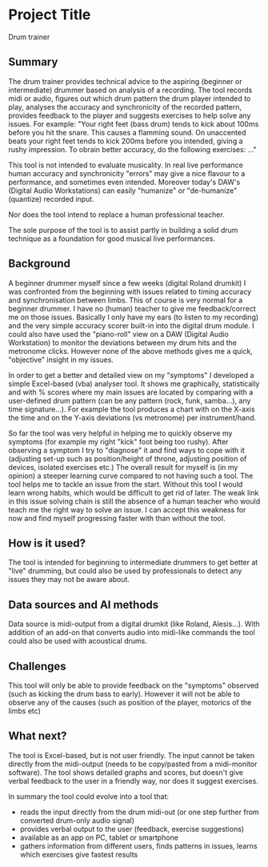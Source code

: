 # Project Title

Drum trainer

## Summary

The drum trainer provides technical advice to the aspiring (beginner or intermediate) drummer based on analysis of a recording.
The tool records midi or audio, figures out which drum pattern the drum player intended to play, analyses the accuracy and synchronicity of the recorded pattern, 
provides feedback to the player and suggests exercises to help solve any issues.
For example: "Your right feet (bass drum) tends to kick about 100ms before you hit the snare. This causes a flamming sound.
On unaccented beats your right feet tends to kick 200ms before you intended, giving a rushy impression. To obrain better accuracy, do the following exercises: ..."

This tool is not intended to evaluate musicality. In real live performance human accuracy and synchronicity "errors" may give a nice flavour to a performance, and sometimes even intended. Moreover today's DAW's (Digital Audio Workstations) can easily "humanize" or "de-humanize" (quantize) recorded input.

Nor does the tool intend to replace a human professional teacher. 

The sole purpose of the tool is to assist partly in building a solid drum technique as a foundation for good musical live performances.


## Background

A beginner drummer myself since a few weeks (digital Roland drumkit) I was confronted from the beginning with issues related to timing accuracy and synchronisation between limbs.
This of course is very normal for a beginner drummer. I have no (human) teacher to give me feedback/correct me on those issues.
Basically I only have my ears (to listen to my recording) and the very simple accuracy scorer built-in into the digital drum module.
I could also have used the "piano-roll" view on a DAW (Digital Audio Workstation) to monitor the deviations between my drum hits and the metronome clicks.
However none of the above methods gives me a quick, "objective" insight in my issues.

In order to get a better and detailed view on my "symptoms" I developed a simple Excel-based (vba) analyser tool. It shows me graphically, statistically and with % scores where my main issues are located by comparing with a user-defined drum pattern (can be any pattern (rock, funk, samba...), any time signature...).
For example the tool produces a chart with on the X-axis the time and on the Y-axis deviations (vs metronome) per instrument/hand.

So far the tool was very helpful in helping me to quickly observe my symptoms (for example my right "kick" foot being too rushy). 
After observing a symptom I try to "diagnose" it and find ways to cope with it (adjusting set-up such as position/height of throne, adjusting position of devices, isolated exercises etc.)
The overall result for myself is (in my opinion) a steeper learning curve compared to not having such a tool.
The tool helps me to tackle an issue from the start. Without this tool I would learn wrong habits, which would be difficult to get rid of later.
The weak link in this issue solving chain is still the absence of a human teacher who would teach me the right way to solve an issue.
I can accept this weakness for now and find myself progressing faster with than without the tool.


## How is it used?

The tool is intended for beginning to intermediate drummers to get better at "live" drumming, but could also be used by professionals to detect any issues they may not be aware about.


## Data sources and AI methods

Data source is midi-output from a digital drumkit (like Roland, Alesis...).
With addition of an add-on that converts audio into midi-like commands the tool could also be used with acoustical drums.

## Challenges

This tool will only be able to provide feedback on the "symptoms" observed (such as kicking the drum bass to early). 
However it will not be able to observe any of the causes (such as position of the player, motorics of the limbs etc)


## What next?

The tool is Excel-based, but is not user friendly. The input cannot be taken directly from the midi-output (needs to be copy/pasted from a midi-monitor software).
The tool shows detailed graphs and scores, but doesn't give verbal feedback to the user in a friendly way, nor does it suggest exercises.

In summary the tool could evolve into a tool that:
- reads the input directly from the drum midi-out (or one step further from converted drum-only audio signal)
- provides verbal output to the user (feedback, exercise suggestions)
- available as an app on PC, tablet or smartphone
- gathers information from different users, finds patterns in issues, learns which exercises give fastest results

